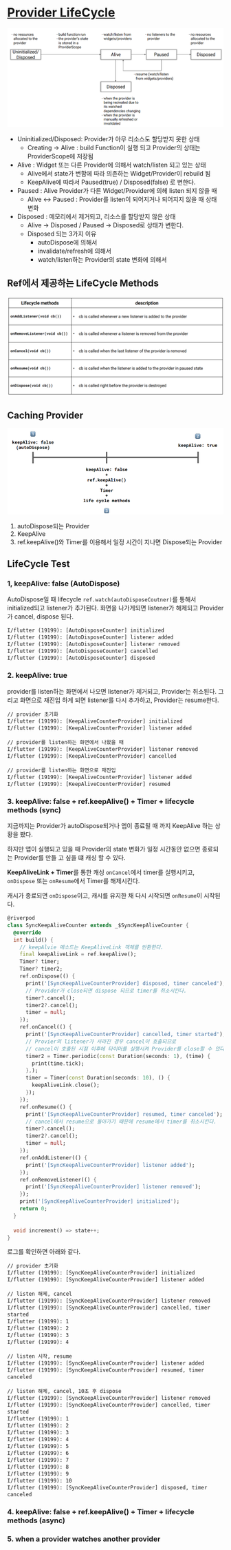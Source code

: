 # [Provider LifeCycle](https://riverpod.dev/docs/concepts/provider_lifecycles)

![lifecycle_map.png](./lifecycle_map.png)

- Uninitialized/Disposed: Provider가 아무 리소스도 할당받지 못한 상태
  - Creating -> Alive : build Function이 실행 되고 Provider의 상태는 ProviderScope에 저장됨 
- Alive : Widget 또는 다른 Provider에 의해서 watch/listen 되고 있는 상태 
  - Alive에서 state가 변함에 따라 의존하는 Widget/Provider이 rebuild 됨
  - KeepAlive에 따라서 Paused(true) / Disposed(false) 로 변한다. 
- Paused : Alive Provider가 다른 Widget/Provider에 의헤 listen 되지 않을 때 
  - Alive <-> Paused : Provider를 listen이 되어지거나 되어지지 않을 때 상태 변화 
- Disposed : 메모리에서 제거되고, 리소스를 할당받지 않은 상태
  - Alive -> Disposed / Paused -> Disposed로 상태가 변한다.  
  - Disposed 되는 3가지 이유
    - autoDispose에 의해서 
    - invalidate/refresh에 의해서
    - watch/listen하는 Provider의 state 변화에 의해서 

## Ref에서 제공하는 LifeCycle Methods
![lifecycle_methods.png](./lifecycle_methods.png)


## Caching Provider
![caching_provider.png](./caching_provider.png)
1. autoDispose되는 Provider
2. KeepAlive
3.  ref.keepAlive()와 Timer를 이용해서 일정 시간이 지나면 Dispose되는 Provider 


## LifeCycle Test
### 1, keepAlive: false (AutoDispose)
AutoDispose일 때 lifecycle
`ref.watch(autoDisposeCoutner)`를 통해서  initialized되고 listener가 추가된다. 
화면을 나가게되면 listener가 해제되고 Provider가 cancel, dispose 된다.
```
I/flutter (19199): [AutoDisposeCounter] initialized
I/flutter (19199): [AutoDisposeCounter] listener added
I/flutter (19199): [AutoDisposeCounter] listener removed
I/flutter (19199): [AutoDisposeCounter] cancelled
I/flutter (19199): [AutoDisposeCounter] disposed
```

### 2. keepAlive: true
provider를 listen하는 화면에서 나오면 listener가 제거되고, Provider는 취소된다. 
그리고 화면으로 재진입 하게 되면 listener를 다시 추가하고, Provider는 resume한다. 
```
// provider 초기화
I/flutter (19199): [KeepAliveCounterProvider] initialized
I/flutter (19199): [KeepAliveCounterProvider] listener added

// provider를 listen하는 화면에서 나왔을 때 
I/flutter (19199): [KeepAliveCounterProvider] listener removed
I/flutter (19199): [KeepAliveCounterProvider] cancelled

// provider를 listen하는 화면으로 재진입
I/flutter (19199): [KeepAliveCounterProvider] listener added
I/flutter (19199): [KeepAliveCounterProvider] resumed
```

### 3. keepAlive: false + ref.keepAlive() + Timer + lifecycle methods (sync)
지금까지는 Provider가 autoDispose되거나 엡이 종료될 때 까지 KeepAlive 하는 상황을 봤다.

하지만 앱이 실행되고 있을 때 Provider의 state 변화가 일정 시간동안 없으면 종료되는 Provider를 만들 고 싶을 떄 캐싱 할 수 있다.

**KeepAliveLink + Timer**를 통한 캐싱
`onCancel`에서 timer를 실행시키고, `onDispose` 또는 `onResume`에서 Timer를 해제시킨다. 

캐시가 종료되면 `onDispose`이고, 캐시를 유지한 채 다시 시작되면 `onResume`이 시작된다.
```dart
@riverpod
class SyncKeepAliveCounter extends _$SyncKeepAliveCounter {
  @override
  int build() {
    // keepAlvie 메소드는 KeepAliveLink 객체를 반환한다.
    final keepAliveLink = ref.keepAlive();
    Timer? timer;
    Timer? timer2;
    ref.onDispose(() {
      print('[SyncKeepAliveCounterProvider] disposed, timer canceled');
      // Provider가 close되면 dispose 되므로 timer를 취소시킨다.
      timer?.cancel();
      timer2?.cancel();
      timer = null;
    });
    ref.onCancel(() {
      print('[SyncKeepAliveCounterProvider] cancelled, timer started');
      // Provier의 listener가 사라진 경우 cancel이 호출되므로
      // cancel이 호출된 시점 이후에 타이머를 실행시켜 Provider를 close할 수 있다.
      timer2 = Timer.periodic(const Duration(seconds: 1), (time) {
        print(time.tick);
      },);
      timer = Timer(const Duration(seconds: 10), () {
        keepAliveLink.close();
      });
    });
    ref.onResume(() {
      print('[SyncKeepAliveCounterProvider] resumed, timer canceled');
      // cancel에서 resume으로 돌아가기 때문에 resume에서 timer를 취소시킨다.
      timer?.cancel();
      timer2?.cancel();
      timer = null;
    });
    ref.onAddListener(() {
      print('[SyncKeepAliveCounterProvider] listener added');
    });
    ref.onRemoveListener(() {
      print('[SyncKeepAliveCounterProvider] listener removed');
    });
    print('[SyncKeepAliveCounterProvider] initialized');
    return 0;
  }

  void increment() => state++;
}
```

로그를 확인하면 아래와 같다. 
```
// provider 초기화
I/flutter (19199): [SyncKeepAliveCounterProvider] initialized
I/flutter (19199): [SyncKeepAliveCounterProvider] listener added

// listen 해제, cancel
I/flutter (19199): [SyncKeepAliveCounterProvider] listener removed
I/flutter (19199): [SyncKeepAliveCounterProvider] cancelled, timer started
I/flutter (19199): 1
I/flutter (19199): 2
I/flutter (19199): 3
I/flutter (19199): 4

// listen 시작, resume
I/flutter (19199): [SyncKeepAliveCounterProvider] listener added
I/flutter (19199): [SyncKeepAliveCounterProvider] resumed, timer canceled

// listen 해제, cancel, 10초 후 dispose
I/flutter (19199): [SyncKeepAliveCounterProvider] listener removed
I/flutter (19199): [SyncKeepAliveCounterProvider] cancelled, timer started
I/flutter (19199): 1
I/flutter (19199): 2
I/flutter (19199): 3
I/flutter (19199): 4
I/flutter (19199): 5
I/flutter (19199): 6
I/flutter (19199): 7
I/flutter (19199): 8
I/flutter (19199): 9
I/flutter (19199): 10
I/flutter (19199): [SyncKeepAliveCounterProvider] disposed, timer canceled
```

### 4. keepAlive: false + ref.keepAlive() + Timer + lifecycle methods (async)

### 5. when a provider watches another provider